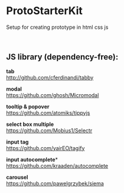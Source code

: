 # ProtoStarterKit
Setup for creating prototype in html css js

<br/>

## JS library (dependency-free):

**tab**<br/>
http://github.com/cferdinandi/tabby

**modal**<br/>
https://github.com/ghosh/Micromodal

**tooltip & popover**<br/>
https://github.com/atomiks/tippyjs

**select box multiple**<br/>
https://github.com/Mobius1/Selectr

**input tag**<br/>
https://github.com/yairEO/tagify

**input autocomplete***<br/>
https://github.com/kraaden/autocomplete

**carousel**<br/>
https://github.com/pawelgrzybek/siema
